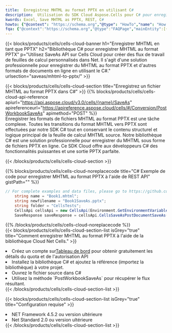 ```yaml
---
title:  Enregistrez MHTML au format PPTX en utilisant C#
description:  Utilisation du SDK Cloud Aspose.Cells pour C# pour enregistrer le fichier au format MHTML au format PPTX.
kwords: Excel, Save MHTML as PPTX, REST, C#
howto: {"@context": "https://schema.org","@type": "HowTo","name": "How to save MHTML as PPTX using the Cells Cloud Net library.","description": "How to save MHTML as PPTX using the Cells Cloud Net library.","image": {"@type": "ImageObject"},"url": "/net/saveas/mhtml-to-pptx/","step": [{ "@type": "HowToStep","name": "How to save MHTML as PPTX using the Cells Cloud Net library. step 1", "image": {"@type": "ImageObject",},"url": "/net/saveas/mhtml-to-pptx/","text": "Register an account at <a href='https://dashboard.aspose.cloud/'>Dashboard</a> to get free API quota & authorization details",},{ "@type": "HowToStep","name": "How to save MHTML as PPTX using the Cells Cloud Net library. step 1", "image": {"@type": "ImageObject",},"url": "/net/saveas/mhtml-to-pptx/","text": "Install C# library and add the reference (import the library) to your project.",},{ "@type": "HowToStep","name": "How to save MHTML as PPTX using the Cells Cloud Net library. step 1", "image": {"@type": "ImageObject",},"url": "/net/saveas/mhtml-to-pptx/","text": "Open the source file in C#",},{ "@type": "HowToStep","name": "How to save MHTML as PPTX using the Cells Cloud Net library. step 1", "image": {"@type": "ImageObject",},"url": "/net/saveas/mhtml-to-pptx/","text": "Use the `PostWorkbookSaveAs` method to retrieve the resulting stream.",}, ],"supply": {"@type": "HowToSupply","name": "document"},"tool": [{"@type": "HowToTool","name": "Visual Studio, Visual Studio Code, Rider"},{"@type": "HowToTool","name": "Aspose Cells"}],"totalTime": "PT6M"}
fqa: {"@context":"https://schema.org","@type":"FAQPage","mainEntity":[{"@type":"Question","name":"Why save file as other formats file in C# using REST API?","acceptedAnswer":{"@type":"Answer","text":"Documents are encoded in many ways, and some files may be incompatible with the software you use. To open and read such files, just save them as appropriate file formats.<br/><ol><li>Install .NET SDK and add the reference (import the library) to your project.</li><li>Open the source file in C# using REST API.</li><li>Call the PostWorkbookSaveAsRequest() method, passing an output filename with required extension.</li><li>Get the result of save as a separate file.</li></ol>"}},{"@type":"Question","name":"What file formats can I save as with your C# library?","acceptedAnswer":{"@type":"Answer","text":"We support a variety of file formats for conversion using .NET library, including XLSX, Excel, xls , PDF, CSV, HTML, Markdown, XML, PNG, JPG, TIFF, Json, TXT and many more."}},{"@type":"Question","name":"What is the maximum allowed file size for conversion using this .NET library?","acceptedAnswer":{"@type":"Answer","text":"There are no file size limits for format conversions using .NET library."}}]}
---
```

{{< blocks/products/cells/cells-cloud-banner h1="Enregistrer MHTML en tant que PPTX" h2="Bibliothèque C# pour enregistrer MHTML au format PPTX" p="Utilisez SaveAs API sur Cells Cloud pour créer des flux de travail de feuilles de calcul personnalisés dans Net. Il s\'agit d\'une solution professionnelle pour enregistrer du MHTML au format PPTX et d\'autres formats de documents en ligne en utilisant le C#." urlsection="saveas/mhtml-to-pptx/" >}}

{{< blocks/products/cells/cells-cloud-section title="Enregistrez un fichier MHTML au format PPTX dans C#" >}}
{{% blocks/products/cells/cells-cloud-api-reference apiurl="https://api.aspose.cloud/v3.0/cells/{name}/SaveAs" apireferenceurl="https://apireference.aspose.cloud/cells/#/Conversion/PostWorkbookSaveAs" apimethod="POST" %}}
<br/>
Enregistrer les formats de fichiers MHTML au format PPTX est une tâche complexe. Toutes les transitions du format MHTML vers PPTX sont effectuées par notre SDK C# tout en conservant le contenu structurel et logique principal de la feuille de calcul MHTML source. Notre bibliothèque C# est une solution professionnelle pour enregistrer du MHTML sous forme de fichiers PPTX en ligne. Ce SDK Cloud offre aux développeurs C# des fonctionnalités puissantes et une sortie PPTX parfaite.

{{< /blocks/products/cells/cells-cloud-section >}}

{{% blocks/products/cells/cells-cloud-noreplacecode title="C# Exemple de code pour enregistrer MHTML au format PPTX à l\'aide de REST API" gistPath="" %}}
  
```cs
// For complete examples and data files, please go to https://github.com/aspose-cells-cloud/aspose-cells-cloud-dotnet/
    string name = "Book1.mhtml";
    string newfilename = "Book1SaveAs.pptx";
    string folder = "CellsTests";
    CellsApi cellsApi = new CellsApi(Environment.GetEnvironmentVariable("ProductClientId"), Environment.GetEnvironmentVariable("ProductClientSecret"));
    SaveResponse saveResponse = cellsApi.CellsSaveAsPostDocumentSaveAs(name, null, newfilename, null,null,folder);
```
  
{{% /blocks/products/cells/cells-cloud-noreplacecode %}}
<br/>
{{< blocks/products/cells/cells-cloud-section-list isGrey="true" title="Comment enregistrer MHTML au format PPTX à l\'aide de la bibliothèque Cloud Net Cells." >}}
<li> Créez un compte sur<a href="https://dashboard.aspose.cloud/">Tableau de bord</a> pour obtenir gratuitement les détails du quota et de l'autorisation API</li>
<li>Installez la bibliothèque C# et ajoutez la référence (importez la bibliothèque) à votre projet.</li>
<li>Ouvrez le fichier source dans C#</li>
<li>Utilisez la méthode `PostWorkbookSaveAs` pour récupérer le flux résultant.</li>
{{< /blocks/products/cells/cells-cloud-section-list >}}

{{< blocks/products/cells/cells-cloud-section-list isGrey="true" title="Configuration requise" >}}
<li>NET Framework 4.5.2 ou version ultérieure</li>
<li>Net Standard 2.0 ou version ultérieure</li>
{{< /blocks/products/cells/cells-cloud-section-list >}}
